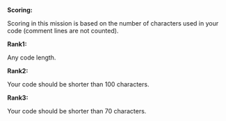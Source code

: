 **Scoring:**

Scoring in this mission is based on the number of characters used in your code 
(comment lines are not counted). 

**Rank1:**
 
Any code length.

**Rank2:**

Your code should be shorter than 100 characters.

**Rank3:**

Your code should be shorter than 70 characters.

